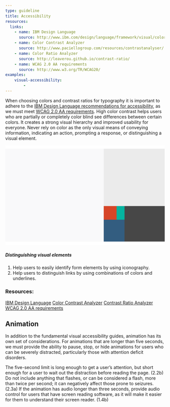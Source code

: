 ```yaml
---
type: guideline
title: Accessibility
resources:
  links:
    - name: IBM Design Language
      source: http://www.ibm.com/design/language/framework/visual/color.shtml#contrast
    - name: Color Contrast Analyzer
      source: http://www.paciellogroup.com/resources/contrastanalyser/
    - name: Color Ratio Analyzer
      source: http://leaverou.github.io/contrast-ratio/
    - name: WCAG 2.0 AA requirements
      source: http://www.w3.org/TR/WCAG20/
examples:
    visual-accessibility:
        - 
---
```


When choosing colors and contrast ratios for typography it is important to adhere to the [IBM Design Language recommendations for accessibility](http://www.ibm.com/design/language/framework/visual/color.shtml#contrast), as we must meet [WCAG 2.0 AA requirements](http://www.w3.org/TR/WCAG20/). High color contrast helps users who are partially or completely color blind see differences between certain colors. It creates a strong visual hierarchy and improved usability for everyone. Never rely on color as the only visual means of conveying information, indicating an action, prompting a response, or distinguishing a visual element.  

![Accessibile Log In Page](images/visual/color-applying-light.svg)

##### Distinguishing visual elements
1. Help users to easily identify form elements by using iconography.
2. Help users to distinguish links by using combinations of colors and underlines.

### Resources: 
[IBM Design Language](http://www.ibm.com/design/language/framework/visual/color.shtml#contrast)
[Color Contrast Analyzer](http://www.paciellogroup.com/resources/contrastanalyser/)
[Contrast Ratio Analyzer](http://leaverou.github.io/contrast-ratio/)
[WCAG 2.0 AA requirements](http://www.w3.org/TR/WCAG20/)

## Animation
In addition to the fundamental visual accessibility guides, animation has its own set of considerations. For animations that are longer than five seconds, we must provide the ability to pause, stop, or hide animations for users who can be severely distracted, particularly those with attention deficit disorders.

The five-second limit is long enough to get a user’s attention, but short enough for a user to wait out the distraction before reading the page. (2.2b) Do not include anything that flashes, or can be considered a flash, more than twice per second; it can negatively affect those prone to seizures. (2.3a) If the animation has audio longer than three seconds, provide audio control for users that have screen reading software, as it will make it easier for them to understand their screen reader. (1.4b)